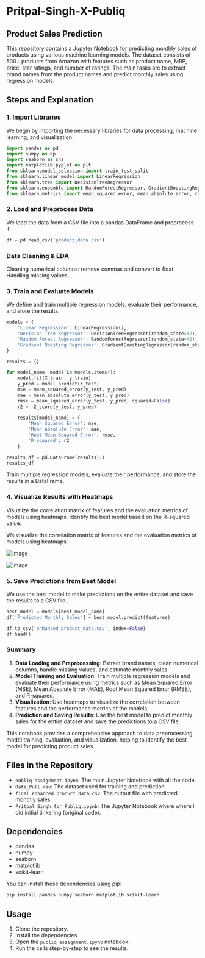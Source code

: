 # Pritpal-Singh-X-Publiq

## Product Sales Prediction

This repository contains a Jupyter Notebook for predicting monthly sales of products using various machine learning models. The dataset consists of 500+ products from Amazon with features such as product name, MRP, price, star ratings, and number of ratings. The main tasks are to extract brand names from the product names and predict monthly sales using regression models.

## Steps and Explanation

### 1. Import Libraries

We begin by importing the necessary libraries for data processing, machine learning, and visualization.

```python
import pandas as pd
import numpy as np
import seaborn as sns
import matplotlib.pyplot as plt
from sklearn.model_selection import train_test_split
from sklearn.linear_model import LinearRegression
from sklearn.tree import DecisionTreeRegressor
from sklearn.ensemble import RandomForestRegressor, GradientBoostingRegressor
from sklearn.metrics import mean_squared_error, mean_absolute_error, r2_score
```

### 2. Load and Preprocess Data

We load the data from a CSV file into a pandas DataFrame and preprocess it.

```python
df = pd.read_csv('product_data.csv')
```

### Data Cleaning & EDA
Cleaning numerical columns: remove commas and convert to float.
Handling missing values.

### 3. Train and Evaluate Models

We define and train multiple regression models, evaluate their performance, and store the results.

```python
models = {
    'Linear Regression': LinearRegression(),
    'Decision Tree Regressor': DecisionTreeRegressor(random_state=42),
    'Random Forest Regressor': RandomForestRegressor(random_state=42),
    'Gradient Boosting Regressor': GradientBoostingRegressor(random_state=42)
}

results = {}

for model_name, model in models.items():
    model.fit(X_train, y_train)
    y_pred = model.predict(X_test)
    mse = mean_squared_error(y_test, y_pred)
    mae = mean_absolute_error(y_test, y_pred)
    rmse = mean_squared_error(y_test, y_pred, squared=False)
    r2 = r2_score(y_test, y_pred)
    
    results[model_name] = {
        'Mean Squared Error': mse,
        'Mean Absolute Error': mae,
        'Root Mean Squared Error': rmse,
        'R-squared': r2
    }

results_df = pd.DataFrame(results).T
results_df
```
Train multiple regression models, evaluate their performance, and store the results in a DataFrame.


### 4. Visualize Results with Heatmaps

Visualize the correlation matrix of features and the evaluation metrics of models using heatmaps. Identify the best model based on the R-squared value.

We visualize the correlation matrix of features and the evaluation metrics of models using heatmaps.


![image](https://github.com/pritpalcodes/Pritpal-Singh-X-Publiq/assets/90276050/9fa69f15-9b19-4f70-a0f5-f50ff9af8f36)

![image](https://github.com/pritpalcodes/Pritpal-Singh-X-Publiq/assets/90276050/8ec2c107-a533-425f-92d5-d165727f0952)


### 5. Save Predictions from Best Model

We use the best model to make predictions on the entire dataset and save the results to a CSV file.

```python
best_model = models[best_model_name]
df['Predicted Monthly Sales'] = best_model.predict(features)

df.to_csv('enhanced_product_data.csv', index=False)
df.head()
```

### Summary

1. **Data Loading and Preprocessing**: Extract brand names, clean numerical columns, handle missing values, and estimate monthly sales.
2. **Model Training and Evaluation**: Train multiple regression models and evaluate their performance using metrics such as Mean Squared Error (MSE), Mean Absolute Error (MAE), Root Mean Squared Error (RMSE), and R-squared.
3. **Visualization**: Use heatmaps to visualize the correlation between features and the performance metrics of the models.
4. **Prediction and Saving Results**: Use the best model to predict monthly sales for the entire dataset and save the predictions to a CSV file.

This notebook provides a comprehensive approach to data preprocessing, model training, evaluation, and visualization, helping to identify the best model for predicting product sales.

## Files in the Repository

- `publiq assignment.ipynb`: The main Jupyter Notebook with all the code.
- `Data_Pull.csv`: The dataset used for training and prediction.
- `final_enhanced_product_data.csv`: The output file with predicted monthly sales.
- `Pritpal Singh for Publiq.ipynb`: The Jupyter Notebook where where I did initial tinkering (original code).
 
## Dependencies

- pandas
- numpy
- seaborn
- matplotlib
- scikit-learn

You can install these dependencies using pip:

```bash
pip install pandas numpy seaborn matplotlib scikit-learn
```

## Usage

1. Clone the repository.
2. Install the dependencies.
3. Open the `publiq assignment.ipynb` notebook.
4. Run the cells step-by-step to see the results.
